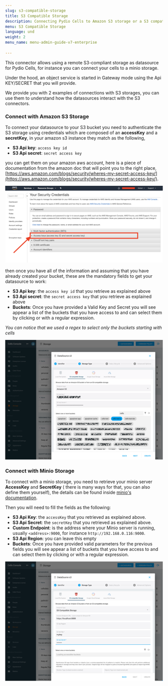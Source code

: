 ```yaml
---
slug: s3-compatible-storage
title: S3 Compatible Storage
description: Connecting Pydio Cells to Amazon S3 storage or a S3 compatible storage.
menu: S3 Compatible Storage
language: und
weight: 2
menu_name: menu-admin-guide-v7-enterprise

---
```

This connector allows using a remote S3-compliant storage as datasource for Pydio Cells, for instance you can connect your cells to a minio storage.

Under the hood, an object service is started in Gateway mode using the Api KEY/SECRET that you will provide.

We provide you with 2 examples of connections with S3 storages, you can use them to understand how the datasources interact with the S3 connectors.

### Connect with Amazon S3 Storage

To connect your datasource to your S3 bucket you need to authenticate the S3 storage using credentials which are composed of an **accessKey** and a **secretKey**, in your amazon s3 instance they match as the following,

- **S3 Api key**: `access key id`
- **S3 Api secret**: `secret access key`
  
you can get them on your amazon aws account, here is a piece of documentation from the amazon doc that will point you to the right place, [https://aws.amazon.com/blogs/security/wheres-my-secret-access-key/](https://aws.amazon.com/blogs/security/wheres-my-secret-access-key/).

![](../../images/4_connecting_your_storage/datasource_config/s3_credentials.png)

then once you have all of the information and assuming that you have already created your bucket, these are the mandatory fields to get your datasource to work:

- **S3 Api key**: the `access key id` that you retrieve as explained above
- **S3 Api secret**: the `secret access key` that you retrieve as explained above
- **Buckets**: Once you have provided a Valid Key and Secret you will see appear a list of the buckets that you have access to and can select them by clicking or with a regular expression.

_You can notice that we used a regex to select only the buckets starting with cells_

![](../../images/4_connecting_your_storage/datasource_config/datasource_amazon_s3.png)

### Connect with Minio Storage

To connect with a minio storage, you need to retrieve your minio server **AccessKey** and **SecretKey** ( there is many ways for that, you can also define them yourself), the details can be found inside [minio's documentation](https://docs.minio.io/docs/minio-quickstart-guide.html).

Then you will need to fill the fields as the following:

- **S3 Api Key**: the `accessKey` that you retrieved as explained above.
- **S3 Api Secret**: the `secretKey` that you retrieved as explained above.
- **Custom Endpoint**: is the address where your Minio server is running, usually `<address>:9000`, for instance `http://192.168.0.116:9000`.
- **S3 Api Region**: you can leave this empty
- **Buckets**: Once you have provided valid parameters for the previous fields you will see appear a list of buckets that you have access to and can select them by clicking or with a regular expression.

![](../../images/4_connecting_your_storage/datasource_config/datasource_remote_s3.png)